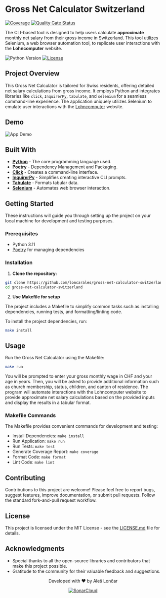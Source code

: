 # Gross Net Calculator Switzerland

[![Coverage](https://sonarcloud.io/api/project_badges/measure?project=loncarales_gross-net-calculator-switzerland&metric=coverage)](https://sonarcloud.io/summary/new_code?id=loncarales_gross-net-calculator-switzerland)
[![Quality Gate Status](https://sonarcloud.io/api/project_badges/measure?project=loncarales_gross-net-calculator-switzerland&metric=alert_status)](https://sonarcloud.io/summary/new_code?id=loncarales_gross-net-calculator-switzerland)

The CLI-based tool is designed to help users calculate **approximate** monthly net salary from their gross income in Switzerland. 
This tool utilizes Selenium, a web browser automation tool, to replicate user interactions with the **Lohncomputer** website.

![Python Version](https://img.shields.io/badge/python-3.11-blue.svg)
[![License](https://img.shields.io/badge/license-MIT-green.svg)](LICENSE)

## Project Overview

This Gross Net Calculator is tailored for Swiss residents, offering detailed net salary calculations from gross income. 
It employs Python and integrates libraries like `click`, `InquirerPy`, `tabulate`, and `selenium` for a seamless command-line experience. 
The application uniquely utilizes Selenium to emulate user interactions with the [Lohncomputer](https://www.lohncomputer.ch) website.

## Demo

![App Demo](https://cdn.loncar.net/gross-net-calculator-switzerland.gif)

## Built With

- **[Python](https://www.python.org/)** - The core programming language used.
- **[Poetry](https://python-poetry.org/)** - Dependency Management and Packaging.
- **[Click](https://click.palletsprojects.com/)** - Creates a command-line interface.
- **[InquirerPy](https://github.com/kazhala/InquirerPy)** - Simplifies creating interactive CLI prompts.
- **[Tabulate](https://pypi.org/project/tabulate/)** - Formats tabular data.
- **[Selenium](https://www.selenium.dev/)** - Automates web browser interaction.

## Getting Started

These instructions will guide you through setting up the project on your local machine for development and testing purposes.

### Prerequisites

- Python 3.11
- [Poetry](https://python-poetry.org/docs/#installation) for managing dependencies

### Installation

1. **Clone the repository:**

```bash
git clone https://github.com/loncarales/gross-net-calculator-switzerland.git
cd gross-net-calculator-switzerland
```

2. **Use Makefile for setup**

The project includes a Makefile to simplify common tasks such as installing dependencies, running tests, and formatting/linting code.

To install the project dependencies, run:

```bash
make install
```
## Usage

Run the Gross Net Calculator using the Makefile:

```bash
make run
```

You will be prompted to enter your gross monthly wage in CHF and your age in years. 
Then, you will be asked to provide additional information such as church membership, status, children, and canton of residence. 
The program will automate interactions with the Lohncomputer website to provide approximate net salary calculations 
based on the provided inputs and display the results in a tabular format.

### Makefile Commands

The Makefile provides convenient commands for development and testing:

* Install Dependencies: `make install`
* Run Application: `make run`
* Run Tests: `make test`
* Generate Coverage Report: `make coverage`
* Format Code: `make format`
* Lint Code: `make lint`

## Contributing

Contributions to this project are welcome! Please feel free to report bugs, suggest features, improve documentation, or submit pull requests. Follow the standard fork-and-pull request workflow.

## License

This project is licensed under the MIT License - see the [LICENSE.md](LICENSE) file for details.

## Acknowledgments

* Special thanks to all the open-source libraries and contributors that make this project possible.
* Gratitude to the community for their valuable feedback and suggestions.

<div align="center">

Developed with ❤️ by Aleš Lončar

[![SonarCloud](https://sonarcloud.io/images/project_badges/sonarcloud-white.svg)](https://sonarcloud.io/summary/new_code?id=loncarales_gross-net-calculator-switzerland)

</div>
